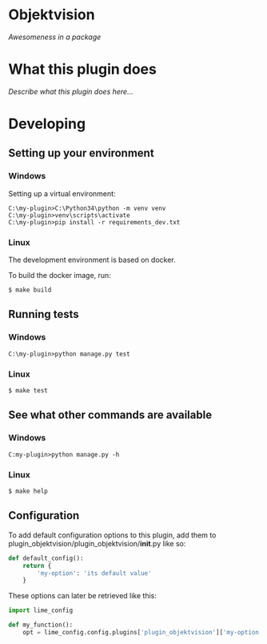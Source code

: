 # Objektvision

_Awesomeness in a package_


# What this plugin does

_Describe what this plugin does here..._

# Developing

## Setting up your environment

### Windows

Setting up a virtual environment:

```
C:\my-plugin>C:\Python34\python -m venv venv
C:\my-plugin>venv\scripts\activate
C:\my-plugin>pip install -r requirements_dev.txt
```

### Linux

The development environment is based on docker.

To build the docker image, run:

```
$ make build
```

## Running tests

### Windows 

```
C:\my-plugin>python manage.py test
```

### Linux

```
$ make test
```

## See what other commands are available

### Windows

```
C:my-plugin>python manage.py -h
```

### Linux

```
$ make help
```

## Configuration

To add default configuration options to this plugin, add them to plugin_objektvision/plugin_objektvision/__init__.py like so:

```python
def default_config():
    return {
        'my-option': 'its default value'
    }
```

These options can later be retrieved like this:

```python
import lime_config

def my_function():
    opt = lime_config.config.plugins['plugin_objektvision']['my-option']
```
